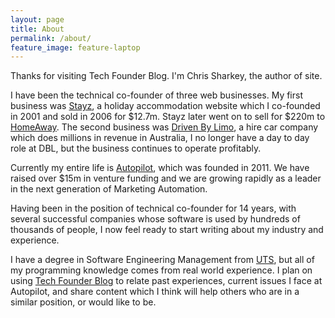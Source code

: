 ```yaml
---
layout: page
title: About
permalink: /about/
feature_image: feature-laptop
---
```


Thanks for visiting Tech Founder Blog. I'm Chris Sharkey, the author of site.

I have been the technical co-founder of three web businesses. My first business was [Stayz](http://www.stayz.com.au), a holiday accommodation website which I co-founded in 2001 and sold in 2006 for $12.7m. Stayz later went on to sell for $220m to [HomeAway](http://www.homeaway.com). The second business was [Driven By Limo](http://www.drivenbylimo.com.au), a hire car company which does millions in revenue in Australia, I no longer have a day to day role at DBL, but the business continues to operate profitably. 

Currently my entire life is [Autopilot](https://autopilothq.com), which was founded in 2011. We have raised over $15m in venture funding and we are growing rapidly as a leader in the next generation of Marketing Automation.

Having been in the position of technical co-founder for 14 years, with several successful companies whose software is used by hundreds of thousands of people, 
I now feel ready to start writing about my industry and experience. 

I have a degree in Software Engineering Management from [UTS](http://www.uts.edu.au), but all of my programming knowledge comes from real world experience. I plan on using [Tech Founder Blog](http://techfounderblog.com) to relate past experiences, current issues I face at 
Autopilot, and share content which I think will help others who are in a similar position, or would like to be.
